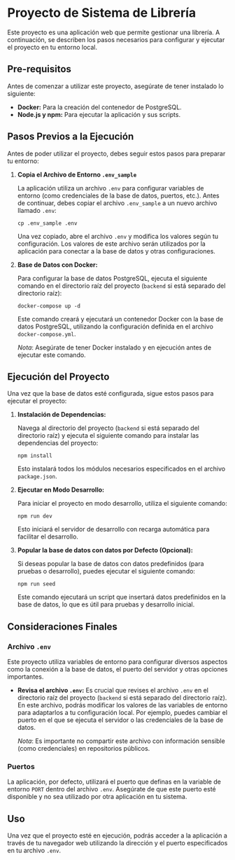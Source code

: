 # Proyecto de Sistema de Librería

Este proyecto es una aplicación web que permite gestionar una librería. A continuación, se describen los pasos necesarios para configurar y ejecutar el proyecto en tu entorno local.

## Pre-requisitos

Antes de comenzar a utilizar este proyecto, asegúrate de tener instalado lo siguiente:

*   **Docker:** Para la creación del contenedor de PostgreSQL.
*   **Node.js y npm:** Para ejecutar la aplicación y sus scripts.

## Pasos Previos a la Ejecución

Antes de poder utilizar el proyecto, debes seguir estos pasos para preparar tu entorno:

1.  **Copia el Archivo de Entorno `.env_sample`**
    
    La aplicación utiliza un archivo `.env` para configurar variables de entorno (como credenciales de la base de datos, puertos, etc.). Antes de continuar, debes copiar el archivo `.env_sample` a un nuevo archivo llamado `.env`:
    
    ```
    cp .env_sample .env
    ```
    
    Una vez copiado, abre el archivo `.env` y modifica los valores según tu configuración. Los valores de este archivo serán utilizados por la aplicación para conectar a la base de datos y otras configuraciones.


2.  **Base de Datos con Docker:**

    Para configurar la base de datos PostgreSQL, ejecuta el siguiente comando en el directorio raíz del proyecto (`backend` si está separado del directorio raíz):

    ```
    docker-compose up -d
    ```
    Este comando creará y ejecutará un contenedor Docker con la base de datos PostgreSQL, utilizando la configuración definida en el archivo `docker-compose.yml`.

    _Nota_: Asegúrate de tener Docker instalado y en ejecución antes de ejecutar este comando.




## Ejecución del Proyecto

Una vez que la base de datos esté configurada, sigue estos pasos para ejecutar el proyecto:

1.  **Instalación de Dependencias:**

    Navega al directorio del proyecto (`backend` si está separado del directorio raíz) y ejecuta el siguiente comando para instalar las dependencias del proyecto:

    ```
    npm install
    ```
    Esto instalará todos los módulos necesarios especificados en el archivo `package.json`.


2.  **Ejecutar en Modo Desarrollo:**

    Para iniciar el proyecto en modo desarrollo, utiliza el siguiente comando:

    ```
    npm run dev
    ```
    Esto iniciará el servidor de desarrollo con recarga automática para facilitar el desarrollo.

3.  **Popular la base de datos con datos por Defecto (Opcional):**

    Si deseas popular la base de datos con datos predefinidos (para pruebas o desarrollo), puedes ejecutar el siguiente comando:

    ```
    npm run seed
    ```
    Este comando ejecutará un script que insertará datos predefinidos en la base de datos, lo que es útil para pruebas y desarrollo inicial.


## Consideraciones Finales

### Archivo `.env`

Este proyecto utiliza variables de entorno para configurar diversos aspectos como la conexión a la base de datos, el puerto del servidor y otras opciones importantes.

*   **Revisa el archivo `.env`:** Es crucial que revises el archivo `.env` en el directorio raíz del proyecto (`backend` si está separado del directorio raíz). En este archivo, podrás modificar los valores de las variables de entorno para adaptarlos a tu configuración local. Por ejemplo, puedes cambiar el puerto en el que se ejecuta el servidor o las credenciales de la base de datos.

    _Nota_: Es importante no compartir este archivo con información sensible (como credenciales) en repositorios públicos.

### Puertos

La aplicación, por defecto, utilizará el puerto que definas en la variable de entorno `PORT` dentro del archivo `.env`. Asegúrate de que este puerto esté disponible y no sea utilizado por otra aplicación en tu sistema.

## Uso

Una vez que el proyecto esté en ejecución, podrás acceder a la aplicación a través de tu navegador web utilizando la dirección y el puerto especificados en tu archivo `.env`.